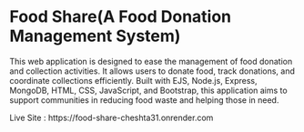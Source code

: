<h1>Food Share(A Food Donation Management System)</h1>
<p>This web application is designed to ease the management of food donation and collection activities. It allows users to donate food, track donations, and coordinate collections efficiently. Built with EJS, Node.js, Express, MongoDB, HTML, CSS, JavaScript, and Bootstrap, this application aims to support communities in reducing food waste and helping those in need.</p>
<p>Live Site : https://food-share-cheshta31.onrender.com</p>
